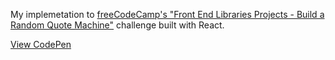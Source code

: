 My implemetation to <a href="https://www.freecodecamp.org/learn/front-end-libraries/front-end-libraries-projects/build-a-random-quote-machine" target="_blank" rel="noopener noreferrer nofollow">freeCodeCamp's "Front End Libraries Projects - Build a Random Quote Machine"</a> challenge built with React. 

<a href="https://codepen.io/kingtoto/pen/jOPPwxB" target="_blank" rel="noopener noreferrer nofollow">View CodePen</a>
